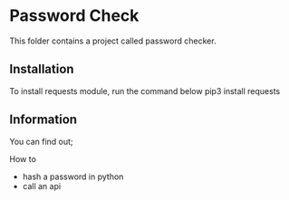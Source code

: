# Password Check

This folder contains a project called password checker.

## Installation 

To install requests module, run the command below
pip3 install requests 

## Information

You can find out;

How to
- hash a password in python
- call an api 
